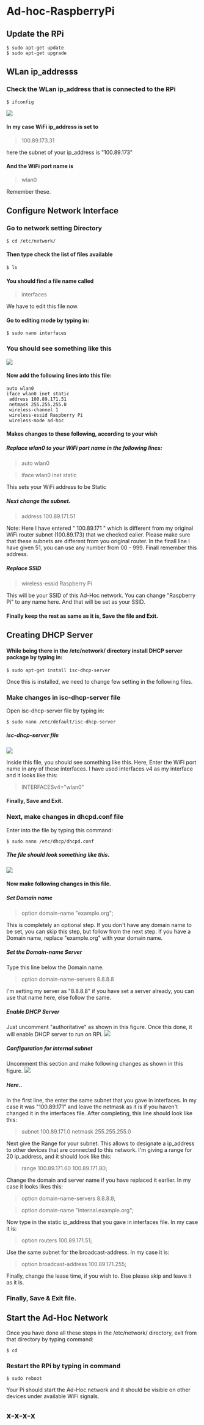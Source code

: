 # Ad-hoc-RaspberryPi

## Update the RPi
```shell
$ sudo apt-get update
$ sudo apt-get upgrade
```

## WLan ip_addresss
### Check the WLan ip_address that is connected to the RPi

```shell
$ ifconfig
```

<img src="https://github.com/AswathGI/Ad-hoc-RaspberryPi/blob/master/Screenshot%202020-06-22%20at%2015.04.02.png">

#### In my case WiFi ip_address is set to 
> 100.89.173.31

here the subnet of your ip_address is "100.89.173"

#### And the WiFi port name is 
> wlan0

Remember these. 

## Configure Network Interface

### Go to network setting Directory
```shell
$ cd /etc/network/
```
#### Then type check the list of files available
```shell
$ ls
```
#### You should find a file name called 
> interfaces

We have to edit this file now. 

#### Go to editing mode by typing in:
```shell
$ sudo nano interfaces
```
### You should see something like this
<img src="https://github.com/AswathGI/Ad-hoc-RaspberryPi/blob/master/Screenshot%202020-06-22%20at%2015.17.26.png">

#### Now add the following lines into this file: 
```shell
auto wlan0
iface wlan0 inet static
 address 100.89.171.51
 netmask 255.255.255.0
 wireless-channel 1
 wireless-essid Raspberry Pi
 wireless-mode ad-hoc
```

#### Makes changes to these following, according to your wish

##### Replace wlan0 to your WiFi port name in the following lines: 
> auto wlan0

> iface wlan0 inet static

This sets your WiFi address to be Static

##### Next change the subnet. 

> address 100.89.171.51


Note: Here I have entered " 100.89.171 " which is different from my original WiFi router subnet (100.89.173) that we checked ealier. Please make sure that these subnets are different from you original router. In the finall line I have given 51, you can use any number from 00 - 999. Finall remember this address. 

##### Replace SSID
> wireless-essid Raspberry Pi

This will be your SSID of this Ad-Hoc network. You can change "Raspberry Pi" to any name here. And that will be set as your SSID. 

#### Finally keep the rest as same as it is, Save the file and Exit. 


## Creating DHCP Server
#### While being there in the /etc/network/ directory install DHCP server package by typing in: 
```shell
$ sudo apt-get install isc-dhcp-server
```

Once this is installed, we need to change few setting in the following files. 

### Make changes in isc-dhcp-server file

Open isc-dhcp-server file by typing in: 
```shell
$ sudo nano /etc/default/isc-dhcp-server
```

##### isc-dhcp-server file
<img src="https://github.com/AswathGI/Ad-hoc-RaspberryPi/blob/master/Screenshot%202020-06-22%20at%2015.28.40.png" >

Inside this file, you should see something like this. 
Here, Enter the WiFi port name in any of these interfaces. 
I have used interfaces v4 as my interface and it looks like this: 
> INTERFACESv4="wlan0"

#### Finally, Save and Exit.

### Next, make changes in dhcpd.conf file

Enter into the file by typing this command: 
```shell
$ sudo nano /etc/dhcp/dhcpd.conf
```
##### The file should look something like this. 
<img src="https://github.com/AswathGI/Ad-hoc-RaspberryPi/blob/master/Screenshot%202020-06-25%20at%2001.06.30.png" >

#### Now make following changes in this file.
##### Set Domain name
> option domain-name "example.org";

This is completely an optional step. If you don't have any domain name to be set, you can skip this step, but follow from the next step.
If you have a Domain name, replace "example.org" with your domain name. 

##### Set the Domain-name Server
Type this line below the Domain name.
> option domain-name-servers 8.8.8.8

I'm setting my server as "8.8.8.8" if you have set a server already, you can use that name here, else follow the same.

##### Enable DHCP Server
Just uncomment "authoritative" as shown in this figure. Once this done, it will enable DHCP server to run on RPi.
<img src="https://github.com/AswathGI/Ad-hoc-RaspberryPi/blob/master/Screenshot%202020-06-22%20at%2015.31.33.png" >

##### Configuration for internal subnet
Uncomment this section and make following changes as shown in this figure. 
<img src="https://github.com/AswathGI/Ad-hoc-RaspberryPi/blob/master/Screenshot%202020-06-25%20at%2001.07.53.png" >
##### Here..
In the first line, the enter the same subnet that you gave in interfaces. In my case it was "100.89.171" and leave the netmask as it is if you haven't changed it in the interfaces file.
After completing, this line should look like this:
> subnet 100.89.171.0 netmask 255.255.255.0 

Next give the Range for your subnet. This allows to designate a ip_address to other devices that are connected to this network. 
I'm giving a range for 20 ip_address, and it should look like this: 
> range 100.89.171.60 100.89.171.80;

Change the domain and server name if you have replaced it earlier. 
In my case it looks likes this: 
> option domain-name-servers 8.8.8.8;

> option domain-name "internal.example.org";

Now type in the static ip_address that you gave in interfaces file.
In my case it is: 
> option routers 100.89.171.51;

Use the same subnet for the broadcast-address.
In my case it is: 
> option broadcast-address 100.89.171.255;

Finally, change the lease time, if you wish to. Else please skip and leave it as it is. 

### Finally, Save & Exit file. 

## Start the Ad-Hoc Network
Once you have done all these steps in the /etc/network/ directory, exit from that directory by typing command: 
```shell
$ cd
```
### Restart the RPi by typing in command
```shell
$ sudo reboot
```
Your Pi should start the Ad-Hoc network and it should be visible on other devices under available WiFi signals. 


## x-x-x-x
